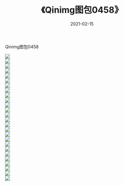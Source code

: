 ﻿---
layout: post
title:  《Qinimg图包0458》
date:   2021-02-15
img: http://imgx.orgx.ga/Qinimg图包/Qinimg图包0458/000.jpg
categories: [美女, 清纯, 唯美]
---

Qinimg图包0458

 ![](http://imgx.orgx.ga/Qinimg图包/Qinimg图包0458/001.jpg) <br>![](http://imgx.orgx.ga/Qinimg图包/Qinimg图包0458/002.jpg) <br>![](http://imgx.orgx.ga/Qinimg图包/Qinimg图包0458/003.jpg) <br>![](http://imgx.orgx.ga/Qinimg图包/Qinimg图包0458/004.jpg) <br>![](http://imgx.orgx.ga/Qinimg图包/Qinimg图包0458/005.jpg) <br>![](http://imgx.orgx.ga/Qinimg图包/Qinimg图包0458/006.jpg) <br>![](http://imgx.orgx.ga/Qinimg图包/Qinimg图包0458/007.jpg) <br>![](http://imgx.orgx.ga/Qinimg图包/Qinimg图包0458/008.jpg) <br>![](http://imgx.orgx.ga/Qinimg图包/Qinimg图包0458/009.jpg) <br>![](http://imgx.orgx.ga/Qinimg图包/Qinimg图包0458/010.jpg) <br>![](http://imgx.orgx.ga/Qinimg图包/Qinimg图包0458/011.jpg) <br>![](http://imgx.orgx.ga/Qinimg图包/Qinimg图包0458/012.jpg) <br>![](http://imgx.orgx.ga/Qinimg图包/Qinimg图包0458/013.jpg) <br>![](http://imgx.orgx.ga/Qinimg图包/Qinimg图包0458/014.jpg) <br>![](http://imgx.orgx.ga/Qinimg图包/Qinimg图包0458/015.jpg) <br>![](http://imgx.orgx.ga/Qinimg图包/Qinimg图包0458/016.jpg) <br>![](http://imgx.orgx.ga/Qinimg图包/Qinimg图包0458/017.jpg) <br>![](http://imgx.orgx.ga/Qinimg图包/Qinimg图包0458/018.jpg) <br>![](http://imgx.orgx.ga/Qinimg图包/Qinimg图包0458/019.jpg) <br>![](http://imgx.orgx.ga/Qinimg图包/Qinimg图包0458/020.jpg) <br>![](http://imgx.orgx.ga/Qinimg图包/Qinimg图包0458/021.jpg) <br>![](http://imgx.orgx.ga/Qinimg图包/Qinimg图包0458/022.jpg) <br>![](http://imgx.orgx.ga/Qinimg图包/Qinimg图包0458/023.jpg) <br>![](http://imgx.orgx.ga/Qinimg图包/Qinimg图包0458/024.jpg) <br>![](http://imgx.orgx.ga/Qinimg图包/Qinimg图包0458/025.jpg) <br>![](http://imgx.orgx.ga/Qinimg图包/Qinimg图包0458/026.jpg) <br>